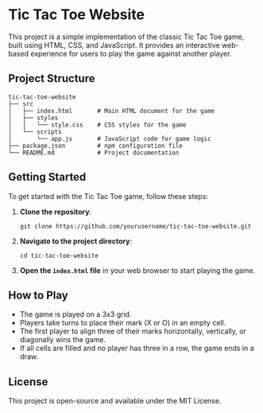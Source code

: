 # Tic Tac Toe Website

This project is a simple implementation of the classic Tic Tac Toe game, built using HTML, CSS, and JavaScript. It provides an interactive web-based experience for users to play the game against another player.

## Project Structure

```
tic-tac-toe-website
├── src
│   ├── index.html       # Main HTML document for the game
│   ├── styles
│   │   └── style.css    # CSS styles for the game
│   └── scripts
│       └── app.js       # JavaScript code for game logic
├── package.json         # npm configuration file
└── README.md            # Project documentation
```

## Getting Started

To get started with the Tic Tac Toe game, follow these steps:

1. **Clone the repository**:
   ```
   git clone https://github.com/yourusername/tic-tac-toe-website.git
   ```

2. **Navigate to the project directory**:
   ```
   cd tic-tac-toe-website
   ```

3. **Open the `index.html` file** in your web browser to start playing the game.

## How to Play

- The game is played on a 3x3 grid.
- Players take turns to place their mark (X or O) in an empty cell.
- The first player to align three of their marks horizontally, vertically, or diagonally wins the game.
- If all cells are filled and no player has three in a row, the game ends in a draw.

## License

This project is open-source and available under the MIT License.